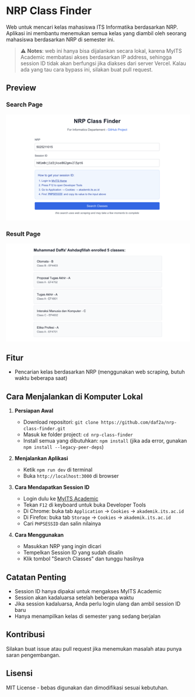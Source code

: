 # NRP Class Finder 

Web untuk mencari kelas mahasiswa ITS Informatika berdasarkan NRP. Aplikasi ini membantu menemukan semua kelas yang diambil oleh seorang mahasiswa berdasarkan NRP di semester ini.

> ⚠️ **Notes**: 
> web ini hanya bisa dijalankan secara lokal, karena MyITS Academic membatasi akses berdasarkan IP address, sehingga session ID tidak akan berfungsi jika diakses dari server Vercel. Kalau ada yang tau cara bypass ini, silakan buat pull request.

## Preview

### Search Page
![Search Page](./public/search.png)

### Result Page
![Result Page](./public/result.png)


## Fitur

- Pencarian kelas berdasarkan NRP (menggunakan web scraping, butuh waktu beberapa saat)

## Cara Menjalankan di Komputer Lokal

1. **Persiapan Awal**
    - Download repositori: `git clone https://github.com/daf2a/nrp-class-finder.git`
    - Masuk ke folder project: `cd nrp-class-finder`
    - Install semua yang dibutuhkan: `npm install` (jika ada error, gunakan `npm install --legacy-peer-deps`)

2. **Menjalankan Aplikasi**
    - Ketik `npm run dev` di terminal
    - Buka `http://localhost:3000` di browser

3. **Cara Mendapatkan Session ID**
    - Login dulu ke [MyITS Academic](https://akademik.its.ac.id/home.php)
    - Tekan `F12` di keyboard untuk buka Developer Tools
    - Di Chrome: buka tab `Application` → `Cookies` → `akademik.its.ac.id`
    - Di Firefox: buka tab `Storage` → `Cookies` → `akademik.its.ac.id`
    - Cari `PHPSESSID` dan salin nilainya

4. **Cara Menggunakan**
   - Masukkan NRP yang ingin dicari
   - Tempelkan Session ID yang sudah disalin
   - Klik tombol "Search Classes" dan tunggu hasilnya

## Catatan Penting

- Session ID hanya dipakai untuk mengakses MyITS Academic
- Session akan kadaluarsa setelah beberapa waktu
- Jika session kadaluarsa, Anda perlu login ulang dan ambil session ID baru
- Hanya menampilkan kelas di semester yang sedang berjalan

## Kontribusi

Silakan buat issue atau pull request jika menemukan masalah atau punya saran pengembangan.

## Lisensi

MIT License - bebas digunakan dan dimodifikasi sesuai kebutuhan.